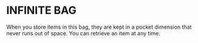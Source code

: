 # INFINITE BAG

When you store items in this bag, they are kept in a pocket dimension that never runs out of space. You can retrieve an item at any time.
